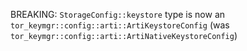 BREAKING: `StorageConfig::keystore` type is now an `tor_keymgr::config::arti::ArtiKeystoreConfig` (was `tor_keymgr::config::arti::ArtiNativeKeystoreConfig`)
